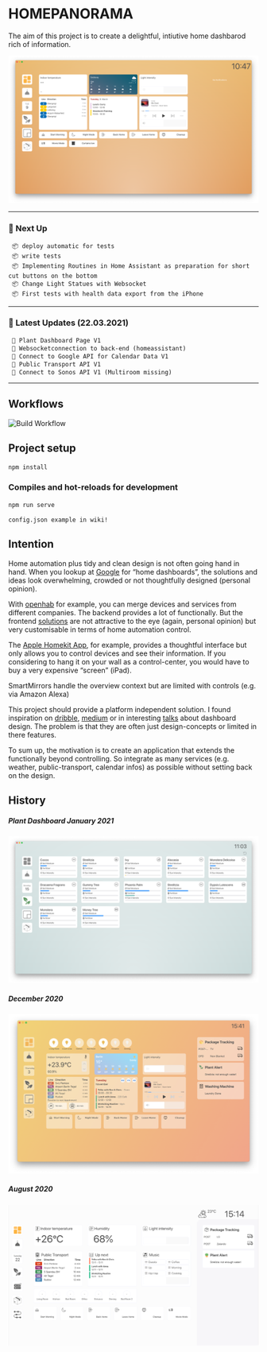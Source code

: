 # HOMEPANORAMA

The aim of this project is to create a delightful, intiutive home dashbarod rich of information.

![March 2021](/doc/current_status_march_2021.png?)

---

### 🛫 Next Up
```
 📦 deploy automatic for tests
 📦 write tests
 📦 Implementing Routines in Home Assistant as preparation for short cut buttons on the bottom
 📦 Change Light Statues with Websocket
 📦 First tests with health data export from the iPhone
```
---

### 🛬 Latest Updates (22.03.2021)
```
 🎉 Plant Dashboard Page V1  
 🎉 Websocketconnection to back-end (homeassistant)
 🎉 Connect to Google API for Calendar Data V1 
 🎉 Public Transport API V1
 🎉 Connect to Sonos API V1 (Multiroom missing)
```

---

## Workflows

![Build Workflow](https://github.com/raikm/homepanorama/actions/workflows/main.yml/badge.svg)

## Project setup
```
npm install
```

### Compiles and hot-reloads for development
```
npm run serve
```

```
config.json example in wiki!
```

## Intention
Home automation plus tidy and clean design is not often going hand in hand. When you lookup at [Google](https://www.google.com/search?q=home+dashboard&source=lnms&tbm=isch&sa=X&ved=2ahUKEwjf4JDPxrrpAhUHyaQKHaLNCPAQ_AUoAXoECAwQAw&biw=1309&bih=717) for “home dashboards”, the solutions and ideas look overwhelming, crowded or not thoughtfully designed (personal opinion).

With [openhab](https://www.openhab.org/) for example, you can merge devices and services from different companies. The backend provides a lot of functionally. But the frontend [solutions](https://www.openhab.org/docs/configuration/habpanel.html) are not attractive to the eye (again, personal opinion) but very customisable in terms of home automation control.

The [Apple Homekit App](https://support.apple.com/library/content/dam/edam/applecare/images/de_DE/macos/macos-mojave-ios12-macbook-iphone-x-home-app-notifications-hero-crop.jpg), for example, provides a thoughtful interface but only allows you to control devices and see their information. If you considering to hang it on your wall as a control-center, you would have to buy a very expensive “screen” (iPad).

SmartMirrors handle the overview context but are limited with controls (e.g. via Amazon Alexa)

This project should provide a platform independent solution. I found inspiration on [dribble](https://dribbble.com/9raik/collections/2054777-HomeApp), [medium](https://onezero.medium.com/the-morning-paper-revisited-35b407822494) or in interesting [talks](https://www.youtube.com/watch?v=aZZCZpc0AcY) about dashboard design. The problem is that they are often just design-concepts or limited in there features.

To sum up, the motivation is to create an application that extends the functionally beyond controlling. So integrate as many services (e.g. weather, public-transport, calendar infos) as possible without setting back on the design.

## History
##### Plant Dashboard January 2021
![Jan 2021](doc/current_statues_plant_dashboard.png?)

##### December 2020
![](/doc/current_status_december_2020.png?)

##### August 2020
![Aug 2020](/doc/current_statues.png?)
